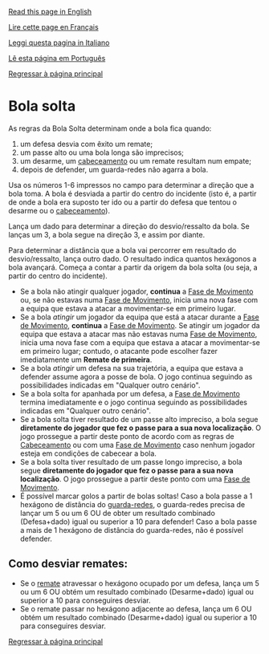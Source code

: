 [Read this page in English](https://counterattackgame.github.io/wiki/loose_ball)

[Lire cette page en Français](https://counterattackgame.github.io/wiki/fr/loose_ball)

[Leggi questa pagina in Italiano](https://counterattackgame.github.io/wiki/it/loose_ball)

[Lê esta página em Português](https://counterattackgame.github.io/wiki/pt/loose_ball)

[Regressar à página principal](https://counterattackgame.github.io/wiki/pt/index)

# Bola solta

As regras da Bola Solta determinam onde a bola fica quando: 

1. um defesa desvia com êxito um remate; 
2. um passe alto ou uma bola longa são imprecisos; 
3. um desarme, um [cabeceamento](https://counterattackgame.github.io/wiki/pt/heading) ou um remate resultam num empate; 
4. depois de defender, um guarda-redes não agarra a bola. 

Usa os números 1-6 impressos no campo para determinar a direção que a bola toma. A bola é desviada a partir do centro do incidente (isto é, a partir de onde a bola era suposto ter ido ou a partir do defesa que tentou o desarme ou o [cabeceamento](https://counterattackgame.github.io/wiki/pt/heading)).

Lança um dado para determinar a direção do desvio/ressalto da bola. Se lanças um 3, a bola segue na direção 3, e assim por diante.

Para determinar a distância que a bola vai percorrer em resultado do desvio/ressalto, lança outro dado. O resultado indica quantos hexágonos a bola avançará. Começa a contar a partir da origem da bola solta (ou seja, a partir do centro do incidente). 

- Se a bola não atingir qualquer jogador, **continua** a [Fase de Movimento](https://counterattackgame.github.io/wiki/pt/movement_phase) ou, se não estavas numa [Fase de Movimento](https://counterattackgame.github.io/wiki/movement_phase), inicia uma nova fase com a equipa que estava a atacar a movimentar-se em primeiro lugar.
- Se a bola _atingir_ um jogador da equipa que está a atacar durante a [Fase de Movimento](https://counterattackgame.github.io/wiki/pt/movement_phase), **continua** a [Fase de Movimento](https://counterattackgame.github.io/wiki/pt/movement_phase). Se atingir um jogador da equipa que estava a atacar mas não estavas numa [Fase de Movimento](https://counterattackgame.github.io/wiki/pt/movement_phase), inicia uma nova fase com a equipa que estava a atacar a movimentar-se em primeiro lugar; contudo, o atacante pode escolher fazer imediatamente um **Remate de primeira**.
- Se a bola _atingir_ um defesa na sua trajetória, a equipa que estava a defender assume agora a posse de bola. O jogo continua seguindo as possibilidades indicadas em "Qualquer outro cenário".
- Se a bola solta for apanhada por um defesa, a [Fase de Movimento](https://counterattackgame.github.io/wiki/pt/movement_phase) termina imediatamente e o jogo continua seguindo as possibilidades indicadas em "Qualquer outro cenário".
- Se a bola solta tiver resultado de um passe alto impreciso, a bola segue **diretamente do jogador que fez o passe para a sua nova localização**. O jogo prossegue a partir deste ponto de acordo com as regras de [Cabeceamento](https://counterattackgame.github.io/wiki/pt/heading) ou com uma [Fase de Movimento](https://counterattackgame.github.io/wiki/pt/movement_phase) caso nenhum jogador esteja em condições de cabecear a bola.
- Se a bola solta tiver resultado de um passe longo impreciso, a bola segue **diretamente do jogador que fez o passe para a sua nova localização**. O jogo prossegue a partir deste ponto com uma [Fase de Movimento](https://counterattackgame.github.io/wiki/pt/movement_phase).
- É possível marcar golos a partir de bolas soltas! Caso a bola passe a 1 hexágono de distância do [guarda-redes](https://counterattackgame.github.io/wiki/pt/goalkeeper), o guarda-redes precisa de lançar um 5 ou um 6 OU de obter um resultado combinado (Defesa+dado) igual ou superior a 10 para defender! Caso a bola passe a mais de 1 hexágono de distância do guarda-redes, não é possível defender. 

## Como desviar remates:
- Se o [remate](https://counterattackgame.github.io/wiki/pt/shooting) atravessar o hexágono ocupado por um defesa, lança um 5 ou um 6 OU obtém um resultado combinado (Desarme+dado) igual ou superior a 10 para conseguires desviar.
- Se o remate passar no hexágono adjacente ao defesa, lança um 6 OU obtém um resultado combinado (Desarme+dado) igual ou superior a 10 para conseguires desviar.

[Regressar à página principal](https://counterattackgame.github.io/wiki/pt/index)
